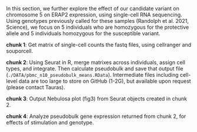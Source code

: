 In this section, we further explore the effect of our candidate variant on chromosome 5 on ERAP2 expression, using single-cell RNA sequencing. Using genotypes previously called for these samples (Randolph et al. 2021, Science), we focus on 5 individuals who are homozygous for the protective allele and 5 individuals homozygous for the susceptible variant. 

**chunk 1**: Get matrix of single-cell counts the fastq files, using cellranger and souporcell.

**chunk 2**: Using Seurat in R, merge matrixes across individuals, assign cell types, and integrate. Then calculate pseudobulk and save that output file (`./DATA/pbmc_n10_pseudobulk_means.RData`). Intermediate files including cell-level data are too large to store on GitHub (1-2G), but available upon request (please contact Tauras).  

**chunk 3**: Output Nebulosa plot (fig3) from Seurat objects created in chunk 2. 

**chunk 4**: Analyze pseudobulk gene expression returned from chunk 2, for effects of stimulation and genotype. 




